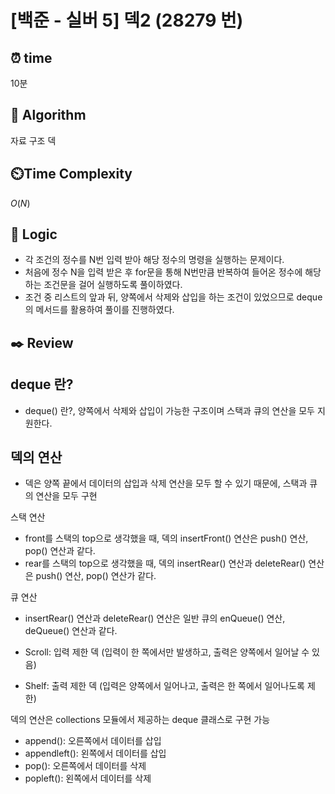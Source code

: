 # [백준 - 실버 5] 덱2 (28279 번)

## ⏰  **time**

10분

## :pushpin: **Algorithm**

자료 구조
덱

## ⏲️**Time Complexity**

$O(N)$

## :round_pushpin: **Logic**

- 각 조건의 정수를 N번 입력 받아 해당 정수의 명령을 실행하는 문제이다.
- 처음에 정수 N을 입력 받은 후 for문을 통해 N번만큼 반복하여 들어온 정수에 해당하는 조건문을 걸어 실행하도록 풀이하였다.
- 조건 중 리스트의 앞과 뒤, 양쪽에서 삭제와 삽입을 하는 조건이 있었으므로 deque의 메서드를 활용하여 풀이를 진행하였다.

## :black_nib: **Review**

## deque 란?

- deque() 란?, 양쪽에서 삭제와 삽입이 가능한 구조이며 스택과 큐의 연산을 모두 지원한다.

## 덱의 연산

-  덱은 양쪽 끝에서 데이터의 삽입과 삭제 연산을 모두 할 수 있기 때문에, 스택과 큐의 연산을 모두 구현

스택 연산

- front를 스택의 top으로 생각했을 때, 덱의 insertFront() 연산은 push() 연산, pop() 연산과 같다.
- rear를 스택의 top으로 생각했을 때, 덱의 insertRear() 연산과 deleteRear() 연산은 push() 연산, pop() 연산가 같다.

큐 연산

- insertRear() 연산과 deleteRear() 연산은 일반 큐의 enQueue() 연산, deQueue() 연산과 같다.
- Scroll: 입력 제한 덱 (입력이 한 쪽에서만 발생하고, 출력은 양쪽에서 일어날 수 있음)

- Shelf: 출력 제한 덱 (입력은 양쪽에서 일어나고, 출력은 한 쪽에서 일어나도록 제한)

덱의 연산은 collections 모듈에서 제공하는 deque 클래스로 구현 가능

- append(): 오른쪽에서 데이터를 삽입
- appendleft(): 왼쪽에서 데이터를 삽입
- pop(): 오른쪽에서 데이터를 삭제
- popleft(): 왼쪽에서 데이터를 삭제

